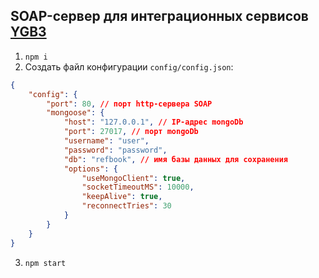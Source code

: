 ## SOAP-сервер для интеграционных сервисов [YGB3](https://www.ygb3.ru/)

1. `npm i`
2. Создать файл конфигурации `config/config.json`:
```json
{
    "config": {
        "port": 80, // порт http-сервера SOAP
        "mongoose": {
            "host": "127.0.0.1", // IP-адрес mongoDb
            "port": 27017, // порт mongoDb
            "username": "user",
            "password": "password",
            "db": "refbook", // имя базы данных для сохранения
            "options": {
                "useMongoClient": true,
                "socketTimeoutMS": 10000,
                "keepAlive": true,
                "reconnectTries": 30
            }
        }
    }
}
```
3. `npm start`